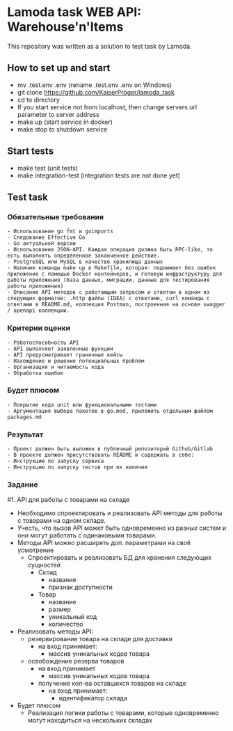 # Lamoda task WEB API: Warehouse'n'Items
This repository was written as a solution to test task by Lamoda.
## How to set up and start
- mv .test.env .env (rename .test.env .env on Windows)
- git clone https://github.com/KaiserProger/lamoda_task
- cd to directory
- If you start service not from localhost, then change servers.url parameter to server address
- make up (start service in docker)
- make stop to shutdown service
## Start tests
- make test (unit tests)
- make integration-test (integration tests are not done yet)
## Test task
### Обязательные требования
	- Использование go fmt и goimports
	- Следование Effective Go
	- Go актуальной версии
	- Использование JSON-API. Каждая операция должна быть RPC-like, то есть выполнять определенное законченное действие. 
	- PostgreSQL или MySQL в качестве хранилища данных
	- Наличие команды make up в Makefile, которая: поднимает без ошибок приложение с помощью Docker контейнеров, и готовую инфраструктуру для работы приложения (база данных, миграции, данные для тестирования работы приложения)
	- Описание API методов с работающим запросом и ответом в одном из следующих форматов: .http файлы (IDEA) с ответами, curl команды с ответами в README.md, коллекция Postman, построенная на основе swagger / openapi коллекции.
### Критерии оценки
	- Работоспособность API
	- API выполняет заявленные функции
	- API предусматривает граничные кейсы
	- Нахождение и решение потенциальных проблем
	- Организация и читаемость кода
	- Обработка ошибок
### Будет плюсом
	- Покрытие кода unit или функциональными тестами
	- Аргументация выбора пакетов в go.mod, приложить отдельным файлом packages.md
### Результат
	- Проект должен быть выложен в публичный репозиторий Github/Gitlab
	- В проекте должен присутствовать README и содержать в себе:
	- Инструкцию по запуску сервиса
	- Инструкцию по запуску тестов при их наличии
### Задание
#1. API для работы с товарами на складе
- Необходимо спроектировать и реализовать API методы для работы с товарами на одном складе. 
- Учесть, что вызов API может быть одновременно из разных систем и они могут работать с одинаковыми товарами.
- Методы API можно расширять доп. параметрами на своё усмотрение
  - Спроектировать и реализовать БД для хранения следующих сущностей
  	- Склад
      - название
      - признак доступности
  	- Товар
    	- название
    	- размер
    	- уникальный код
    	- количество
- Реализовать методы API:
  - резервирование товара на складе для доставки
	  - на вход принимает:
	    - массив уникальных кодов товара
  - освобождение резерва товаров
	  - на вход принимает
	    - массив уникальных кодов товара
	  - получение кол-ва оставшихся товаров на складе
	    - на вход принимает:
	      - идентификатор склада
- Будет плюсом
	 - Реализация логики работы с товарами, которые одновременно могут находиться на нескольких складах

